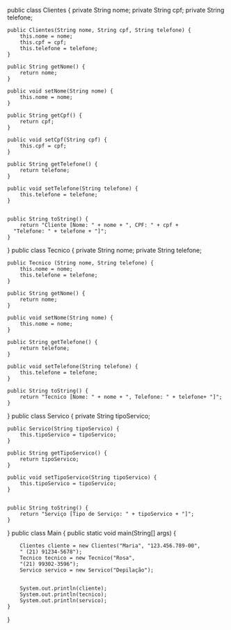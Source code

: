 public class Clientes {
    private String nome;
    private String cpf;
    private String telefone;

    public Clientes(String nome, String cpf, String telefone) {
        this.nome = nome;
        this.cpf = cpf;
        this.telefone = telefone;
    }

    public String getNome() {
        return nome;
    }

    public void setNome(String nome) {
        this.nome = nome;
    }

    public String getCpf() {
        return cpf;
    }

    public void setCpf(String cpf) {
        this.cpf = cpf;
    }

    public String getTelefone() {
        return telefone;
    }

    public void setTelefone(String telefone) {
        this.telefone = telefone;
    }

    
    public String toString() {
        return "Cliente [Nome: " + nome + ", CPF: " + cpf + 
      "Telefone: " + telefone + "]";
    }
}
public class Tecnico {
    private String nome;
    private String telefone;

    public Tecnico (String nome, String telefone) {
        this.nome = nome;
        this.telefone = telefone;
    }

    public String getNome() {
        return nome;
    }

    public void setNome(String nome) {
        this.nome = nome;
    }

    public String getTelefone() {
        return telefone;
    }

    public void setTelefone(String telefone) {
        this.telefone = telefone;
    }

    public String toString() {
        return "Tecnico [Nome: " + nome + ", Telefone: " + telefone+ "]";
    }
}
public class Servico {
    private String tipoServico;

    public Servico(String tipoServico) {
        this.tipoServico = tipoServico;
    }

    public String getTipoServico() {
        return tipoServico;
    }

    public void setTipoServico(String tipoServico) {
        this.tipoServico = tipoServico;
    }

    
    public String toString() {
        return "Serviço [Tipo de Serviço: " + tipoServico + "]";
    }
}
public class Main {
    public static void main(String[] args) {
        
        Clientes cliente = new Clientes("Maria", "123.456.789-00", 
        " (21) 91234-5678");
        Tecnico tecnico = new Tecnico("Rosa",
        "(21) 99302-3596");
        Servico servico = new Servico("Depilação");

        
        System.out.println(cliente);
        System.out.println(tecnico);
        System.out.println(servico);
    }
}

      
